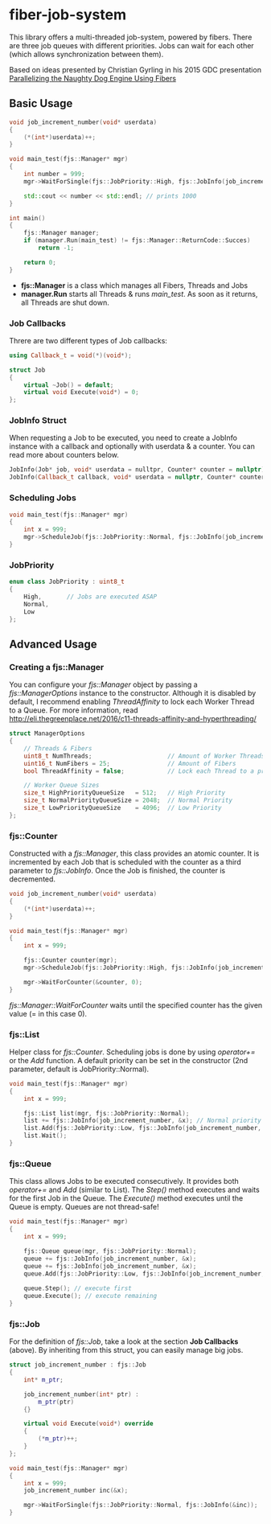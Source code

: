 # fiber-job-system
This library offers a multi-threaded job-system, powered by fibers. There are three job queues with different priorities. Jobs can wait for each other (which allows synchronization between them).

Based on ideas presented by Christian Gyrling in his 2015 GDC presentation [Parallelizing the Naughty Dog Engine Using Fibers](http://www.gdcvault.com/play/1022186/Parallelizing-the-Naughty-Dog-Engine)
## Basic Usage
```c++
void job_increment_number(void* userdata)
{
	(*(int*)userdata)++;
}

void main_test(fjs::Manager* mgr)
{
	int number = 999;
	mgr->WaitForSingle(fjs::JobPriority::High, fjs::JobInfo(job_increment_number, &number));

	std::cout << number << std::endl; // prints 1000
}

int main()
{
	fjs::Manager manager;
	if (manager.Run(main_test) != fjs::Manager::ReturnCode::Succes)
		return -1;

	return 0;
}
```
- **fjs::Manager** is a class which manages all Fibers, Threads and Jobs
- **manager.Run** starts all Threads & runs *main_test*. As soon as it returns, all Threads are shut down.

### Job Callbacks
Threre are two different types of Job callbacks:
```c++
using Callback_t = void(*)(void*);

struct Job
{
	virtual ~Job() = default;
	virtual void Execute(void*) = 0;
};
```
### JobInfo Struct
When requesting a Job to be executed, you need to create a JobInfo instance with a callback and optionally with userdata & a counter. You can read more about counters below.
```c++
JobInfo(Job* job, void* userdata = nulltpr, Counter* counter = nullptr);
JobInfo(Callback_t callback, void* userdata = nullptr, Counter* counter = nullptr);
```

### Scheduling Jobs
```c++
void main_test(fjs::Manager* mgr)
{
	int x = 999;
	mgr->ScheduleJob(fjs::JobPriority::Normal, fjs::JobInfo(job_increment_number, &x));
}
```
### JobPriority
```c++
enum class JobPriority : uint8_t
{
	High,		// Jobs are executed ASAP
	Normal,
	Low
};
```

## Advanced Usage
### Creating a fjs::Manager
You can configure your *fjs::Manager* object by passing a *fjs::ManagerOptions* instance to the constructor. Although it is disabled by default, I recommend enabling *ThreadAffinity* to lock each Worker Thread to a Queue. For more information, read http://eli.thegreenplace.net/2016/c11-threads-affinity-and-hyperthreading/
```c++
struct ManagerOptions
{
	// Threads & Fibers
	uint8_t NumThreads;						// Amount of Worker Threads, default = amount of Cores
	uint16_t NumFibers = 25;				// Amount of Fibers
	bool ThreadAffinity = false;			// Lock each Thread to a processor core, requires NumThreads == amount of cores

	// Worker Queue Sizes
	size_t HighPriorityQueueSize   = 512;	// High Priority
	size_t NormalPriorityQueueSize = 2048;	// Normal Priority
	size_t LowPriorityQueueSize    = 4096;	// Low Priority
};
```

### fjs::Counter
Constructed with a *fjs::Manager*, this class provides an atomic counter. It is incremented by each Job that is scheduled with the counter as a third parameter to *fjs::JobInfo*. Once the Job is finished, the counter is decremented.
```c++
void job_increment_number(void* userdata)
{
	(*(int*)userdata)++;
}

void main_test(fjs::Manager* mgr)
{
	int x = 999;

	fjs::Counter counter(mgr);
	mgr->ScheduleJob(fjs::JobPriority::High, fjs::JobInfo(job_increment_number, &x, &counter));

	mgr->WaitForCounter(&counter, 0);
}
```
*fjs::Manager::WaitForCounter* waits until the specified counter has the given value (= in this case 0).

### fjs::List
Helper class for *fjs::Counter*. Scheduling jobs is done by using *operator+=* or the *Add* function. A default priority can be set in the constructor (2nd parameter, default is JobPriority::Normal).
```c++
void main_test(fjs::Manager* mgr)
{
	int x = 999;

	fjs::List list(mgr, fjs::JobPriority::Normal);
	list += fjs::JobInfo(job_increment_number, &x); // Normal priority
	list.Add(fjs::JobPriority::Low, fjs::JobInfo(job_increment_number, &x)); // Low priority
	list.Wait();
}
```

### fjs::Queue
This class allows Jobs to be executed consecutively. It provides both *operator+=* and *Add* (similar to List). The *Step()* method executes and waits for the first Job in the Queue. The *Execute()* method executes until the Queue is empty. Queues are not thread-safe!
```c++
void main_test(fjs::Manager* mgr)
{
	int x = 999;

	fjs::Queue queue(mgr, fjs::JobPriority::Normal);
	queue += fjs::JobInfo(job_increment_number, &x);
	queue += fjs::JobInfo(job_increment_number, &x);
	queue.Add(fjs::JobPriority::Low, fjs::JobInfo(job_increment_number, &x));
	
	queue.Step(); // execute first
	queue.Execute(); // execute remaining
}
```

### fjs::Job
For the definition of *fjs::Job*, take a look at the section **Job Callbacks** (above). By inheriting from this struct, you can easily manage big jobs.
```c++
struct job_increment_number : fjs::Job
{
	int* m_ptr;

	job_increment_number(int* ptr) :
		m_ptr(ptr)
	{}

	virtual void Execute(void*) override
	{
		(*m_ptr)++;
	}
};

void main_test(fjs::Manager* mgr)
{
	int x = 999;
	job_increment_number inc(&x);

	mgr->WaitForSingle(fjs::JobPriority::Normal, fjs::JobInfo(&inc));
}
```
